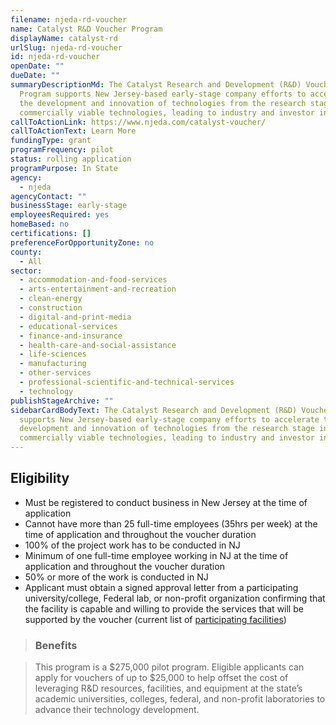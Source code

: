 ```yaml
---
filename: njeda-rd-voucher
name: Catalyst R&D Voucher Program
displayName: catalyst-rd
urlSlug: njeda-rd-voucher
id: njeda-rd-voucher
openDate: ""
dueDate: ""
summaryDescriptionMd: The Catalyst Research and Development (R&D) Voucher Pilot
  Program supports New Jersey-based early-stage company efforts to accelerate
  the development and innovation of technologies from the research stage into
  commercially viable technologies, leading to industry and investor interest.
callToActionLink: https://www.njeda.com/catalyst-voucher/
callToActionText: Learn More
fundingType: grant
programFrequency: pilot
status: rolling application
programPurpose: In State
agency:
  - njeda
agencyContact: ""
businessStage: early-stage
employeesRequired: yes
homeBased: no
certifications: []
preferenceForOpportunityZone: no
county:
  - All
sector:
  - accommodation-and-food-services
  - arts-entertainment-and-recreation
  - clean-energy
  - construction
  - digital-and-print-media
  - educational-services
  - finance-and-insurance
  - health-care-and-social-assistance
  - life-sciences
  - manufacturing
  - other-services
  - professional-scientific-and-technical-services
  - technology
publishStageArchive: ""
sidebarCardBodyText: The Catalyst Research and Development (R&D) Voucher Pilot Program
  supports New Jersey-based early-stage company efforts to accelerate the
  development and innovation of technologies from the research stage into
  commercially viable technologies, leading to industry and investor interest.
---
```


## Eligibility

- Must be registered to conduct business in New Jersey at the time of application
- Cannot have more than 25 full-time employees (35hrs per week) at the time of application and throughout the voucher duration
- 100% of the project work has to be conducted in NJ
- Minimum of one full-time employee working in NJ at the time of application and throughout the voucher duration
- 50% or more of the work is conducted in NJ
- Applicant must obtain a signed approval letter from a participating university/college, Federal lab, or non-profit organization confirming that the facility is capable and willing to provide the services that will be supported by the voucher (current list of [participating facilities](https://www.google.com/maps/d/u/0/viewer?mid=1GcLO30HifmkWSqbI8UEBH7vS0lLOHNq1&ll=40.19013658561744%2C-74.98789639237287&z=17))

> ### Benefits

> This program is a $275,000 pilot program. Eligible applicants can apply for vouchers of up to $25,000 to help offset the cost of leveraging R&D resources, facilities, and equipment at the state’s academic universities, colleges, federal, and non-profit laboratories to advance their technology development.
